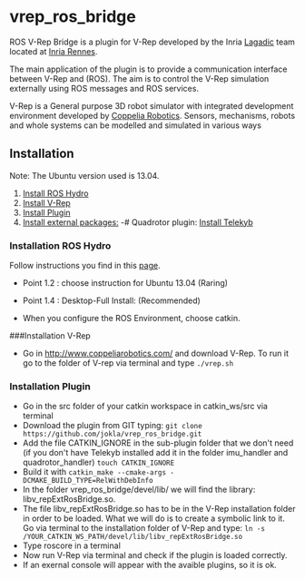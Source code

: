 # vrep_ros_bridge


<p>ROS V-Rep Bridge is a plugin for V-Rep developed by the Inria
<a href="http://www.irisa.fr/lagadic" target="_parent">Lagadic</a> team located at <a href="http://www.inria.fr/rennes" target="_parent">Inria Rennes</a>.</p>

<p> The main application of the plugin is to provide a communication interface between V-Rep and (ROS). The aim is to control the V-Rep simulation externally using ROS messages and ROS services.</p>

<p>V-Rep is a General purpose 3D robot simulator with integrated development environment developed by <a href="http://www.coppeliarobotics.com/" target="_parent">Coppelia Robotics</a>. Sensors, mechanisms, robots and whole systems can be modelled and simulated in various ways</p>

## Installation

Note: The Ubuntu version used is 13.04.
1. <a href="#instROS_sec" target="_parent"> Install ROS Hydro</a> 
2. <a href="#instvrep_sec" target="_parent"> Install V-Rep</a>
3. <a href="#instplug" target="_parent"> Install Plugin</a>
4. <a href="#extpack" target="_parent"> Install external packages:</a> 
	-# Quadrotor plugin: <a href="#instTeleKyb_sec" target="_parent"> Install Telekyb</a> 

### Installation ROS Hydro


Follow instructions you find in this <a href="http://wiki.ros.org/hydro/Installation/Ubuntu" target="_parent">page</a>.

* Point 1.2 : choose instruction for Ubuntu 13.04 (Raring)

* Point 1.4 : Desktop-Full Install: (Recommended)

* When you configure the ROS Environment, choose catkin.


###Installation V-Rep


* Go in <a href="http://www.coppeliarobotics.com/" target="_parent">http://www.coppeliarobotics.com/ </a>  and download V-Rep. To run it go to the folder of V-rep via terminal and type
`./vrep.sh`

</p>


### Installation Plugin


* Go in the src folder of your catkin workspace in catkin_ws/src via terminal
* Download the plugin from GIT typing:
`git clone https://github.com/jokla/vrep_ros_bridge.git`
* Add the file CATKIN_IGNORE in the sub-plugin folder that we don't need (if you don't have Telekyb installed add it in the folder imu_handler and quadrotor_handler)
`touch CATKIN_IGNORE`
* Build it with 
`catkin_make --cmake-args -DCMAKE_BUILD_TYPE=RelWithDebInfo `
* In the folder vrep_ros_bridge/devel/lib/ we will find the library: libv_repExtRosBridge.so. 
* The file libv_repExtRosBridge.so has to be in the V-Rep installation folder in order to be loaded. What we will do is to create a symbolic link to it. Go via terminal to the installation folder of V-Rep and type:
`ln -s /YOUR_CATKIN_WS_PATH/devel/lib/libv_repExtRosBridge.so`
* Type roscore in a terminal
* Now run V-Rep via terminal and check if the plugin is loaded correctly.
* If an exernal console will appear with the avaible plugins, so it is ok.

